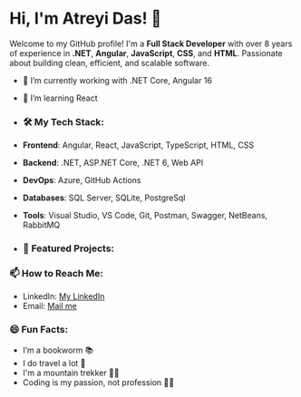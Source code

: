 # Hi, I'm Atreyi Das! 👋

Welcome to my GitHub profile! I'm a **Full Stack Developer** with over 8 years of experience in **.NET**, **Angular**, **JavaScript**, **CSS**, and **HTML**. Passionate about building clean, efficient, and scalable software.

- 🔭 I’m currently working with .NET Core, Angular 16
- 🌱 I’m learning React

- ### 🛠️ My Tech Stack:
- **Frontend**: Angular, React, JavaScript, TypeScript, HTML, CSS
- **Backend**: .NET, ASP.NET Core, .NET 6, Web API
- **DevOps**: Azure, GitHub Actions
- **Databases**: SQL Server, SQLite, PostgreSql
- **Tools**: Visual Studio, VS Code, Git, Postman, Swagger, NetBeans, RabbitMQ

- ### 🌟 Featured Projects:


### 📫 How to Reach Me:
- LinkedIn: [My LinkedIn](https://www.linkedin.com/in/atreyi-das-008578110/)
- Email: [Mail me](atreyi.das1993@gmail.com)


### 😄 Fun Facts:
- I’m a bookworm 📚
- I do travel a lot 🚓
- I'm a mountain trekker 🚶‍♀️
- Coding is my passion, not profession 👩‍💻
